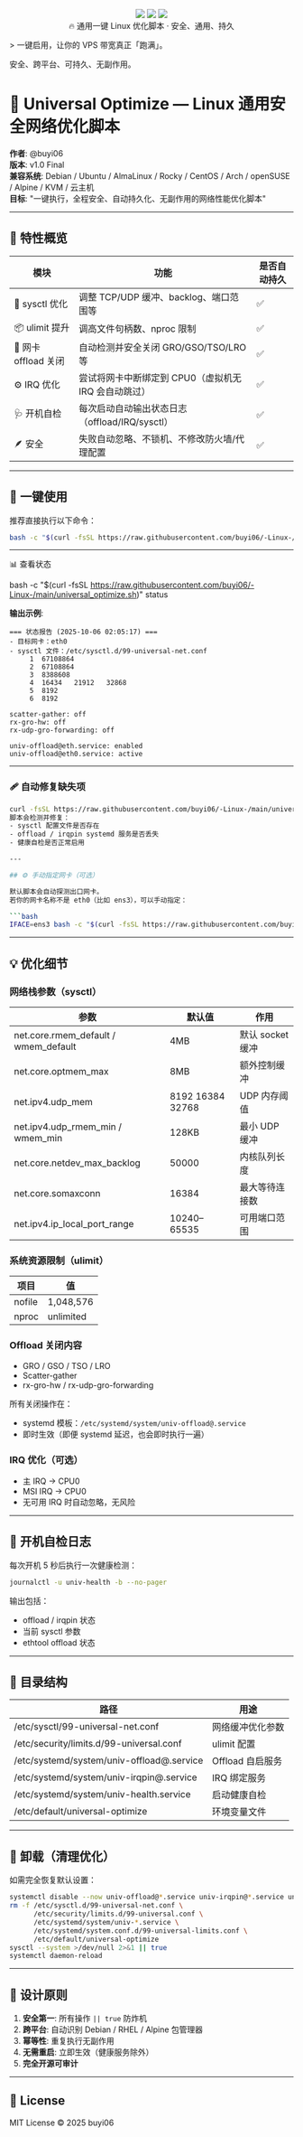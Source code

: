 <p align="center">
  <img src="https://img.shields.io/badge/Linux-Optimize-brightgreen?style=for-the-badge&logo=linux" />
  <img src="https://img.shields.io/badge/Safe-Stable-blue?style=for-the-badge&logo=shield" />
  <img src="https://img.shields.io/badge/Bash-Script-orange?style=for-the-badge&logo=gnubash" />
  <br>
  🔥 通用一键 Linux 优化脚本 · 安全、通用、持久
  
</p>
> 一键启用，让你的 VPS 带宽真正「跑满」。


安全、跨平台、可持久、无副作用。
# 🧠 Universal Optimize — Linux 通用安全网络优化脚本

**作者**: @buyi06  
**版本**: v1.0 Final  
**兼容系统**: Debian / Ubuntu / AlmaLinux / Rocky / CentOS / Arch / openSUSE / Alpine / KVM / 云主机  
**目标**: "一键执行，全程安全、自动持久化、无副作用的网络性能优化脚本"

---

## 🚀 特性概览

| 模块 | 功能 | 是否自动持久 |
|------|------|-------------|
| 🔧 sysctl 优化 | 调整 TCP/UDP 缓冲、backlog、端口范围等 | ✅ |
| 📦 ulimit 提升 | 调高文件句柄数、nproc 限制 | ✅ |
| 🧩 网卡 offload 关闭 | 自动检测并安全关闭 GRO/GSO/TSO/LRO 等 | ✅ |
| ⚙️ IRQ 优化 | 尝试将网卡中断绑定到 CPU0（虚拟机无 IRQ 会自动跳过） | ✅ |
| 🩺 开机自检 | 每次启动自动输出状态日志（offload/IRQ/sysctl） | ✅ |
| 🪶 安全 | 失败自动忽略、不锁机、不修改防火墙/代理配置 | ✅ |

---

## 🧰 一键使用

推荐直接执行以下命令：

```bash
bash -c "$(curl -fsSL https://raw.githubusercontent.com/buyi06/-Linux-/main/universal_optimize.sh)"
```

---

📊 查看状态

bash -c "$(curl -fsSL https://raw.githubusercontent.com/buyi06/-Linux-/main/universal_optimize.sh)" status

**输出示例**:
```
=== 状态报告 (2025-10-06 02:05:17) ===
- 目标网卡：eth0
- sysctl 文件：/etc/sysctl.d/99-universal-net.conf
     1  67108864
     2  67108864
     3  8388608
     4  16434   21912   32868
     5  8192
     6  8192

scatter-gather: off
rx-gro-hw: off
rx-udp-gro-forwarding: off

univ-offload@eth.service: enabled
univ-offload@eth0.service: active
```

---

### 🩹 自动修复缺失项

```bash
curl -fsSL https://raw.githubusercontent.com/buyi06/-Linux-/main/universal_optimize.sh | bash -s -- repair
脚本会检测并修复：
- sysctl 配置文件是否存在
- offload / irqpin systemd 服务是否丢失
- 健康自检是否正常启用

---

## ⚙️ 手动指定网卡（可选）

默认脚本会自动探测出口网卡。  
若你的网卡名称不是 eth0（比如 ens3），可以手动指定：

```bash
IFACE=ens3 bash -c "$(curl -fsSL https://raw.githubusercontent.com/buyi06/-Linux-/main/universal_optimize.sh)" apply
```

---

## 💡 优化细节

### 网络栈参数（sysctl）

| 参数 | 默认值 | 作用 |
|------|--------|------|
| net.core.rmem_default / wmem_default | 4MB | 默认 socket 缓冲 |
| net.core.optmem_max | 8MB | 额外控制缓冲 |
| net.ipv4.udp_mem | 8192 16384 32768 | UDP 内存阈值 |
| net.ipv4.udp_rmem_min / wmem_min | 128KB | 最小 UDP 缓冲 |
| net.core.netdev_max_backlog | 50000 | 内核队列长度 |
| net.core.somaxconn | 16384 | 最大等待连接数 |
| net.ipv4.ip_local_port_range | 10240–65535 | 可用端口范围 |

### 系统资源限制（ulimit）

| 项目 | 值 |
|------|----|
| nofile | 1,048,576 |
| nproc | unlimited |

### Offload 关闭内容
- GRO / GSO / TSO / LRO
- Scatter-gather
- rx-gro-hw / rx-udp-gro-forwarding

所有关闭操作在：
- systemd 模板：`/etc/systemd/system/univ-offload@.service`
- 即时生效（即便 systemd 延迟，也会即时执行一遍）

### IRQ 优化（可选）
- 主 IRQ → CPU0
- MSI IRQ → CPU0
- 无可用 IRQ 时自动忽略，无风险

---

## 🩵 开机自检日志

每次开机 5 秒后执行一次健康检测：

```bash
journalctl -u univ-health -b --no-pager
```

输出包括：
- offload / irqpin 状态
- 当前 sysctl 参数
- ethtool offload 状态

---

## 🧩 目录结构

| 路径 | 用途 |
|------|------|
| /etc/sysctl/99-universal-net.conf | 网络缓冲优化参数 |
| /etc/security/limits.d/99-universal.conf | ulimit 配置 |
| /etc/systemd/system/univ-offload@.service | Offload 自启服务 |
| /etc/systemd/system/univ-irqpin@.service | IRQ 绑定服务 |
| /etc/systemd/system/univ-health.service | 启动健康自检 |
| /etc/default/universal-optimize | 环境变量文件 |

---

## 🧱 卸载（清理优化）

如需完全恢复默认设置：

```bash
systemctl disable --now univ-offload@*.service univ-irqpin@*.service univ-health.service
rm -f /etc/sysctl.d/99-universal-net.conf \
      /etc/security/limits.d/99-universal.conf \
      /etc/systemd/system/univ-*.service \
      /etc/systemd/system.conf.d/99-universal-limits.conf \
      /etc/default/universal-optimize
sysctl --system >/dev/null 2>&1 || true
systemctl daemon-reload
```

---

## 🧠 设计原则

1. **安全第一**: 所有操作 `|| true` 防炸机
2. **跨平台**: 自动识别 Debian / RHEL / Alpine 包管理器
3. **幂等性**: 重复执行无副作用
4. **无需重启**: 立即生效（健康服务除外）
5. **完全开源可审计**

---

## 🧾 License

MIT License © 2025 buyi06
